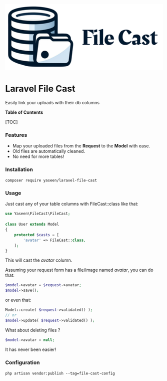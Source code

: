 
![](art/file-cast-logo.jpg)

# Laravel File Cast

Easily link your uploads with their db columns


**Table of Contents**

[TOC]

### Features

- Map your uploaded files from the **Request** to the **Model** with ease.
- Old files are automatically cleaned.
- No need for more tables!

### Installation

    composer require yaseen/laravel-file-cast
    
### Usage
Just cast any of your table columns with FileCast::class like that:
```php
use Yaseen\FileCast\FileCast;

class User extends Model
{
    protected $casts = [
        'avatar' => FileCast::class,
    ];
}
```
This will cast the *avatar* column.


Assuming your request form has a file/image named *avatar*, you can do that:
```php
$model->avatar = $request->avatar;
$model->save();
```
or even that:
```php
Model::create( $request->validated() );
// or
$model->update( $request->validated() );
```

What about deleting files ?
```php
$model->avatar = null;
```
It has never been easier!

### Configuration
    php artisan vendor:publish --tag=file-cast-config



